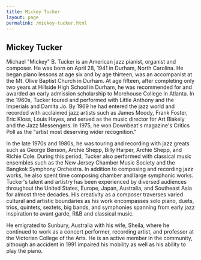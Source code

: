 ```yaml
---
title: Mickey Tucker
layout: page
permalink: /mickey-tucker.html
---
```


## Mickey Tucker

Michael "Mickey" B. Tucker is an American jazz pianist, organist and composer. He was born on April 28, 1941 in Durham, North Carolina.
He began piano lessons at age six and by age thirteen, was an accompanist at the Mt. Olive Baptist Church in Durham. At age fifteen, after completing only two years
at Hillside High School in Durham, he was recommended for and awarded an early admission scholarship to Morehouse College in Atlanta. In the 1960s, Tucker 
toured and performed with Little Anthony and the Imperials and Damita Jo. By 1969 he had entered the jazz world and recorded with acclaimed jazz artists such as James Moody, Frank Foster,
Eric Kloss, Louis Hayes, and served as the music director for Art Blakely and the Jazz Messengers. In 1975, he won Downbeat's magazine's Critics Poll as the "artist most deserving wider recognition." 

In the late 1970s and 1980s, he was touring and recording with jazz greats such as George Benson, Archie Shepp, Billy Harper, Archie Shepp, and Richie Cole. During this period, Tucker also performed with classical
music ensembles such as the New Jersey Chamber Music Society and the Bangkok Symphony Orchestra. In addition to composing and recording jazz works, he also spent time composing chamber and large symphonic works. Tucker's 
talent and artistry has been experienced by diversed audiences throughout the United States, Europe, Japan, Australia, and Southeast Asia for almost three decades. His creativity as a composer traverses varied cultural and artistic boundaries
as his work encompasses solo piano, duets, trios, quintets, sextets, big bands, and symphonies spanning from early jazz inspiration to avant garde, R&B and classical music. 

He emigrated to Sunbury, Australia with his wife, Sheila, where he continued to work as a concert performer, recording artist, and professor at the Victorian College of the Arts. He is an active 
member in the community, although an accident in 1991 impaired his mobility as well as his ability to play the piano. 
